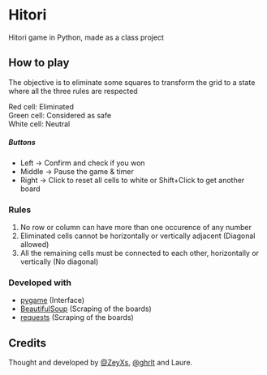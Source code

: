 # Hitori
Hitori game in Python, made as a class project


## How to play
The objective is to eliminate some squares to transform the grid to a state where all the three rules are respected


Red cell: Eliminated  
Green cell: Considered as safe  
White cell: Neutral

##### Buttons
- Left -> Confirm and check if you won
- Middle -> Pause the game & timer
- Right -> Click to reset all cells to white or Shift+Click to get another board


### Rules
  1. No row or column can have more than one occurence of any number
  2. Eliminated cells cannot be horizontally or vertically adjacent (Diagonal allowed)
  3. All the remaining cells must be connected to each other, horizontally or vertically (No diagonal)


### Developed with
  - [pygame](https://pypi.org/project/pygame/) (Interface)
  - [BeautifulSoup](https://pypi.org/project/beautifulsoup4/) (Scraping of the boards)
  - [requests](https://pypi.org/project/requests/) (Scraping of the boards)



## Credits
Thought and developed by [@ZeyXs](https://github.com/ZeyKs), [@ghrlt](https://github.com/ghrlt) and Laure.
